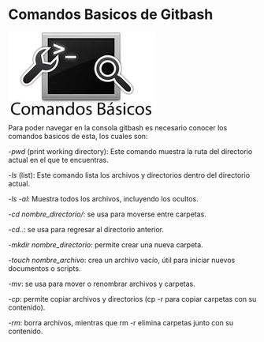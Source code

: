 # Comandos Basicos de Gitbash   
![alt text](image.png)


Para poder navegar en la consola gitbash es necesario conocer los comandos basicos de esta, los cuales son:  

-_pwd_  (print working directory): Este comando muestra la ruta del directorio actual en el que te encuentras.  

-_ls_ (list): Este comando lista los archivos y directorios dentro del directorio actual.
 
-_ls -al_:  Muestra todos los archivos, incluyendo los ocultos.  

-_cd nombre_directorio/_: se usa para moverse entre carpetas.  

-_cd.._: se usa para regresar al directorio anterior.  

-_mkdir nombre_directorio_: permite crear una nueva carpeta.  

-_touch nombre_archivo_: crea un archivo vacío, útil para iniciar nuevos documentos o scripts.  

-_mv_: se usa para mover o renombrar archivos y carpetas.  

-_cp_: permite copiar archivos y directorios (cp -r para copiar carpetas con su contenido).  

-_rm_: borra archivos, mientras que rm -r elimina carpetas junto con su contenido.


 

